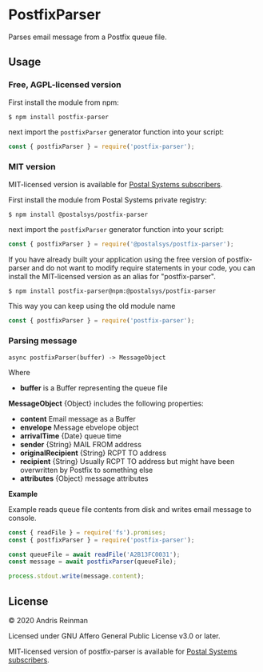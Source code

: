 # PostfixParser

Parses email message from a Postfix queue file.

## Usage

### Free, AGPL-licensed version

First install the module from npm:

```
$ npm install postfix-parser
```

next import the `postfixParser` generator function into your script:

```js
const { postfixParser } = require('postfix-parser');
```

### MIT version

MIT-licensed version is available for [Postal Systems subscribers](https://postalsys.com/).

First install the module from Postal Systems private registry:

```
$ npm install @postalsys/postfix-parser
```

next import the `postfixParser` generator function into your script:

```js
const { postfixParser } = require('@postalsys/postfix-parser');
```

If you have already built your application using the free version of postfix-parser and do not want to modify require statements in your code, you can install the MIT-licensed version as an alias for "postfix-parser".

```
$ npm install postfix-parser@npm:@postalsys/postfix-parser
```

This way you can keep using the old module name

```js
const { postfixParser } = require('postfix-parser');
```

### Parsing message

```
async postfixParser(buffer) -> MessageObject
```

Where

-   **buffer** is a Buffer representing the queue file

**MessageObject** {Object} includes the following properties:

-   **content** Email message as a Buffer
-   **envelope** Message ebvelope object
-   **arrivalTime** {Date} queue time
-   **sender** {String} MAIL FROM address
-   **originalRecipient** {String} RCPT TO address
-   **recipient** {String} Usually RCPT TO address but might have been overwritten by Postfix to something else
-   **attributes** {Object} message attributes

**Example**

Example reads queue file contents from disk and writes email message to console.

```js
const { readFile } = require('fs').promises;
const { postfixParser } = require('postfix-parser');

const queueFile = await readFile('A2B13FC0031');
const message = await postfixParser(queueFile);

process.stdout.write(message.content);
```

## License

&copy; 2020 Andris Reinman

Licensed under GNU Affero General Public License v3.0 or later.

MIT-licensed version of postfix-parser is available for [Postal Systems subscribers](https://postalsys.com/).
